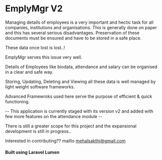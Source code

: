 # EmplyMgr V2


Managing details of employees is a very important and hectic task for all companies, institutions and organisations. This is generally done on paper and this has several serious disadvantages. Preservation of these documents must be ensured and have to be stored in a safe place. 

These data once lost is lost..!

EmplyMgr serves this issue very well. 

Details of Employees like biodata, attendance and salary can be organised in a clear and safe way. 

Storing, Updating, Deleting and Viewing all these data is well managed by light weight software frameworks. 

Advanced Framewroks used here serve the purpose of efficient & quick functioning.

-- This application is currently staged with its version v2 and added with few more features on the attendance module --

There is still a greater scope for this project and the expansional development is still in progress..

Interested in contributing?? 
mailto mehalsakthi@gmail.com



#### Built using Laravel Lumen






